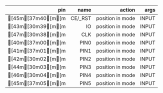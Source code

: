 | pin | name | action | args |
| --: | --: | --: | --: |
| [45m[37m40[m[m | CE/_RST | position in mode | INPUT |
| [43m[30m39[m[m | IO | position in mode | INPUT |
| [47m[30m38[m[m | CLK | position in mode | INPUT |
| [40m[37m00[m[m | PIN0 | position in mode | INPUT |
| [41m[37m01[m[m | PIN1 | position in mode | INPUT |
| [42m[30m02[m[m | PIN2 | position in mode | INPUT |
| [44m[30m03[m[m | PIN3 | position in mode | INPUT |
| [46m[30m04[m[m | PIN4 | position in mode | INPUT |
| [45m[37m05[m[m | PIN5 | position in mode | INPUT |
